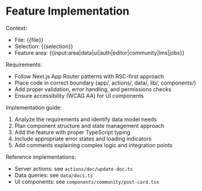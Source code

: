 # Feature Implementation

Context:

- File: {{file}}
- Selection: {{selection}}
- Feature area: {{input:area|data|ui|auth|editor|community|lms|jobs}}

Requirements:

- Follow Next.js App Router patterns with RSC-first approach
- Place code in correct boundary (app/, actions/, data/, lib/, components/)
- Add proper validation, error handling, and permissions checks
- Ensure accessibility (WCAG AA) for UI components

Implementation guide:

1. Analyze the requirements and identify data model needs
2. Plan component structure and state management approach
3. Add the feature with proper TypeScript typing
4. Include appropriate error states and loading indicators
5. Add comments explaining complex logic and integration points

Reference implementations:

- Server actions: see `actions/doc/update-doc.ts`
- Data queries: see `data/docs.ts`
- UI components: see `components/community/post-card.tsx`
